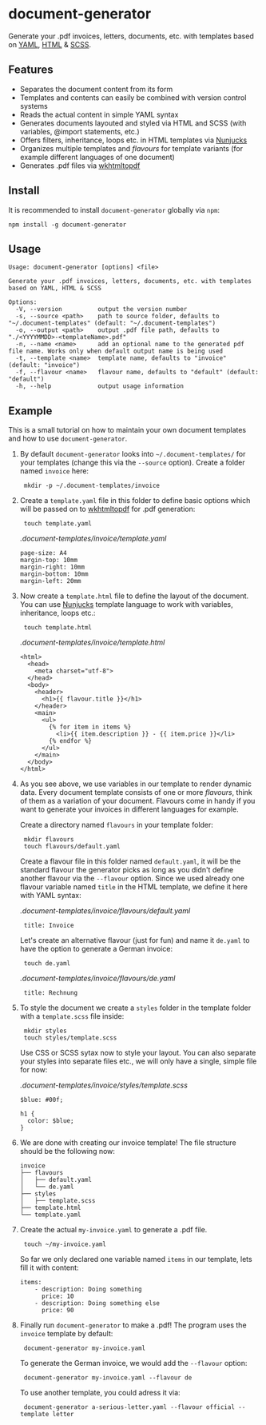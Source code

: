 # document-generator

Generate your .pdf invoices, letters, documents, etc. with templates based on [YAML](https://yaml.org/), [HTML](https://dev.w3.org/html5/html-author/) & [SCSS](https://sass-lang.com).

## Features

* Separates the document content from its form
* Templates and contents can easily be combined with version control systems
* Reads the actual content in simple YAML syntax
* Generates documents layouted and styled via HTML and SCSS (with variables, @import statements, etc.)
* Offers filters, inheritance, loops etc. in HTML templates via [Nunjucks](https://mozilla.github.io/nunjucks/)
* Organizes multiple templates and *flavours* for template variants (for example different languages of one document)
* Generates .pdf files via [wkhtmltopdf](https://wkhtmltopdf.org/)

## Install

It is recommended to install `document-generator` globally via `npm`:

    npm install -g document-generator

## Usage

```
Usage: document-generator [options] <file>

Generate your .pdf invoices, letters, documents, etc. with templates based on YAML, HTML & SCSS

Options:
  -V, --version          output the version number
  -s, --source <path>    path to source folder, defaults to "~/.document-templates" (default: "~/.document-templates")
  -o, --output <path>    output .pdf file path, defaults to "./<YYYYMMDD>-<templateName>.pdf"
  -n, --name <name>      add an optional name to the generated pdf file name. Works only when default output name is being used
  -t, --template <name>  template name, defaults to "invoice" (default: "invoice")
  -f, --flavour <name>   flavour name, defaults to "default" (default: "default")
  -h, --help             output usage information
```

## Example

This is a small tutorial on how to maintain your own document templates and how to use `document-generator`.

1. By default `document-generator` looks into `~/.document-templates/` for your templates (change this via the `--source` option). Create a folder named `invoice` here:

        mkdir -p ~/.document-templates/invoice

2. Create a `template.yaml` file in this folder to define basic options which will be passed on to [wkhtmltopdf](https://wkhtmltopdf.org/) for .pdf generation:

        touch template.yaml

    *.document-templates/invoice/template.yaml*

    ```
    page-size: A4
    margin-top: 10mm
    margin-right: 10mm
    margin-bottom: 10mm
    margin-left: 20mm
    ```

3. Now create a `template.html` file to define the layout of the document. You can use [Nunjucks](https://mozilla.github.io/nunjucks/) template language to work with variables, inheritance, loops etc.:

        touch template.html

    *.document-templates/invoice/template.html*

    ```
    <html>
      <head>
        <meta charset="utf-8">
      </head>
      <body>
        <header>
          <h1>{{ flavour.title }}</h1>
        </header>
        <main>
          <ul>
            {% for item in items %}
              <li>{{ item.description }} - {{ item.price }}</li>
            {% endfor %}
          </ul>
        </main>
      </body>
    </html>
    ```

4. As you see above, we use variables in our template to render dynamic data. Every document template consists of one or more *flavours*, think of them as a variation of your document. Flavours come in handy if you want to generate your invoices in different languages for example.

    Create a directory named `flavours` in your template folder:

        mkdir flavours
        touch flavours/default.yaml

    Create a flavour file in this folder named `default.yaml`, it will be the standard flavour the generator picks as long as you didn't define another flavour via the `--flavour` option. Since we used already one flavour variable named `title` in the HTML template, we define it here with YAML syntax:

    *.document-templates/invoice/flavours/default.yaml*

        title: Invoice

    Let's create an alternative flavour (just for fun) and name it `de.yaml` to have the option to generate a German invoice:
    
        touch de.yaml

    *.document-templates/invoice/flavours/de.yaml*

        title: Rechnung

5. To style the document we create a `styles` folder in the template folder with a `template.scss` file inside:

        mkdir styles
        touch styles/template.scss

    Use CSS or SCSS sytax now to style your layout. You can also separate your styles into separate files etc., we will only have a single, simple file for now:

    *.document-templates/invoice/styles/template.scss*

    ```
    $blue: #00f;

    h1 {
      color: $blue;
    }
    ```

6. We are done with creating our invoice template! The file structure should be the following now:

    ```
    invoice
    ├── flavours
    │   ├── default.yaml
    │   └── de.yaml
    ├── styles
    │   ├── template.scss
    ├── template.html
    └── template.yaml
    ```

7. Create the actual `my-invoice.yaml` to generate a .pdf file.

        touch ~/my-invoice.yaml

    So far we only declared one variable named `items` in our template, lets fill it with content:

    ```
    items:
        - description: Doing something
          price: 10
        - description: Doing something else
          price: 90
    ```

8. Finally run `document-generator` to make a .pdf! The program uses the `invoice` template by default:

        document-generator my-invoice.yaml

    To generate the German invoice, we would add the `--flavour` option:

        document-generator my-invoice.yaml --flavour de

    To use another template, you could adress it via:

        document-generator a-serious-letter.yaml --flavour official --template letter
